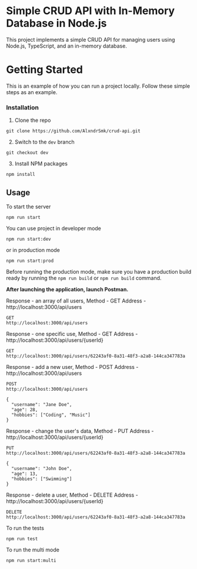 # Simple CRUD API with In-Memory Database in Node.js
<!-- DESCRIPTION -->
This project implements a simple CRUD API for managing users using Node.js, TypeScript, and an in-memory database.

<!-- GETTING STARTED -->
# Getting Started

This is an example of how you can run a project locally. Follow these simple steps as an example.

### Installation

1. Clone the repo
```
git clone https://github.com/AlxndrSmk/crud-api.git
```
2. Switch to the ```dev``` branch
  ```
git checkout dev
```
3. Install NPM packages
```
npm install
```

<!-- USAGE EXAMPLES -->
## Usage


To start the server

```
npm run start
```

You can use project in developer mode

```
npm run start:dev
```

or in production mode

```
npm run start:prod
```

Before running the production mode, make sure you have a production build ready by running the `npm run build` or  `npm run build`  command.


<b>After launching the application, launch Postman.</b>

Response - an array of all users,
Method - GET
Address - http://localhost:3000/api/users

```
GET
http://localhost:3000/api/users
```
Response - one specific use,
Method - GET
Address - http://localhost:3000/api/users/{userId}

```
GET
http://localhost:3000/api/users/62243af0-8a31-48f3-a2a8-144ca347783a
```
Response - add a new user,
Method - POST
Address - http://localhost:3000/api/users

```
POST
http://localhost:3000/api/users

{
  "username": "Jane Doe",
  "age": 28,
  "hobbies": ["Coding", "Music"]
}
```

Response - change the user's data,
Method - PUT
Address - http://localhost:3000/api/users/{userId}

```
PUT
http://localhost:3000/api/users/62243af0-8a31-48f3-a2a8-144ca347783a

{
  "username": "John Doe",
  "age": 13,
  "hobbies": ["Swimming"]
}
```
Response - delete a user,
Method - DELETE
Address - http://localhost:3000/api/users/{userId}

```
DELETE
http://localhost:3000/api/users/62243af0-8a31-48f3-a2a8-144ca347783a
```

To run the tests

```
npm run test
```

To run the multi mode

```
npm run start:multi
```


